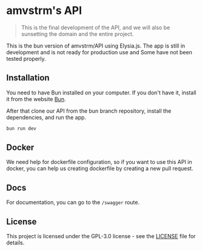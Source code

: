 # amvstrm's API

> This is the final development of the API, and we will also be sunsetting the domain and the entire project.

This is the bun version of amvstrm/API using Elysia.js. The app is still in development and is not ready for production use and Some have not been tested properly.

## Installation

You need to have Bun installed on your computer. If you don't have it, install it from the website [Bun](https://bun.sh).

After that clone our API from the bun branch repository, install the dependencies, and run the app.

```bash
bun run dev 
```

## Docker

We need help for dockerfile configuration, so if you want to use this API in docker, you can help us creating dockerfile by creating a new pull request.

## Docs

For documentation, you can go to the ``/swagger`` route.

## License

This project is licensed under the GPL-3.0 license - see the [LICENSE](LICENSE) file for details.

